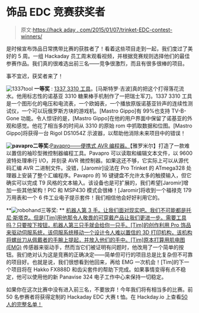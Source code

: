 # 饰品 EDC 竞赛获奖者

> 原文:[https://hack aday . com/2015/01/07/trinket-EDC-contest-winners/](https://hackaday.com/2015/01/07/trinket-edc-contest-winners/)

是时候宣布饰品日常携带比赛的获胜者了！看着这些项目走到一起，我们度过了美好的 5 周。一组 Hackaday 员工周末观看视频，并根据竞赛规则选择他们的最佳参赛作品。我们真的很难选出前三名——竞争很激烈，而且有很多很棒的项目。

事不宜迟，获奖者来了！

![1337tool](../Images/848ea648be336698dcfcac35f9d139a8.png) **一等奖** : [ 1337 3310 工具](http://hackaday.io/project/3472)。[马斯特罗·吉波]真的把这个打得落花流水。他用标志性的诺基亚 3310 糖果棒手机制作了一把瑞士军刀。1337 3310 工具是一个图形化的电压和电流表，一个欧姆表，一个播放原版诺基亚铃声的连续性测试仪，一个可以玩俄罗斯方块的游戏机。[Mastro Gippo]有 99%也支持 TV-B-Gone 功能。令人惊讶的是，[Mastro Gippo]在他的用户界面中保留了诺基亚的外观和感觉。他花了相当多的时间从 3310 的原始 rom 中抓取数据和位图。[Mastro Gippo]将获得一台 Rigol DS1054Z 示波器，以帮助他消除未来项目中的错误！

**![pavapro](../Images/b49bc96748dc4fabebeb42e1e97f303d.png)二等奖:**[Pavapro——便携式 AVR 编程器。](http://hackaday.io/project/3511)【雅罗米尔】打造了一款难以置信的袖珍型微控制器编程工具。Pavapro 可以读取和编辑文本文件，以 9600 波特处理串行 I/O，并刻录 AVR 微控制器。如果这还不够，它实际上可以从源代码汇编 AVR 二进制文件。没错，[Jaromir]设法在 Pro Trinket 的 ATmega328 处理器上安装了整个汇编程序。Pavapro 的 16 键键盘不允许太多的触摸输入，但它确实可以完成 T9 风格的文本输入。该设备也是可扩展的，我们希望[Jaromir]增加一些其他架构！PIC 和 MSP430 模式会很棒！[Jaromir]将收到一个福禄克 179 万用表和一个 6 件工业电子提示套件！我们相信他会好好利用它的。

**![robohand](../Images/7d323ffabd5751444a813b540ac67565.png)三等奖: [](http://hackaday.io/project/3580) ** [机器人第 3 手。让我们面对现实吧。我们不可能都是托尼·斯塔克。但是[Tim]用他那令人敬畏的可穿戴产品让我们更进一步。需要工具吗？只要按下按钮，机器人第三只手就会给你一只手。[Tim]的创作利用 Pro 饰品来驱动伺服系统，该伺服系统移动一个设计令人难以置信的 3D 打印机构，该机构将螺丝刀从佩戴者的手腕上提起，并放入他们的手中。[Tim]原本打算用](http://hackaday.io/project/3580)[肌电图(EMG)](http://en.wikipedia.org/wiki/Electromyography) 传感器来驱动手，然而当它们被证明有问题时，他改用了一个简单的按钮。我们绝对认为这是竞赛的正确决定——简单但可行的项目总是比复杂但不可靠的项目好。也就是说，我们很想看到他回来，再给 EMG 一次机会！[Tim]的下一个项目将在 Hakko FX888D 和齿尖套件的帮助下完成。如果事情变得有点不稳定，他可以使用他的新 Panavise 324 电子工作中心来保持一切稳定。

如果你在这次比赛中没有进入前三名，不要放弃！今年我们将有相当多的比赛。前 50 名参赛者将获得定制的 Hackaday EDC 大赛 t 恤。在 Hackday.io 上查看[50 人的完整名单！](http://hackaday.io/list/3786)